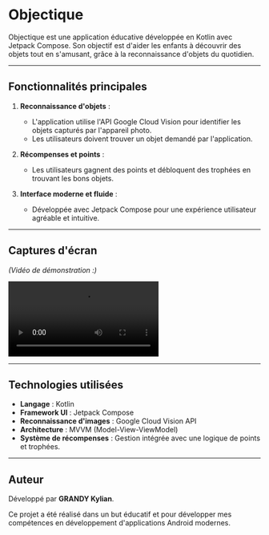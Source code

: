 # **Objectique**

Objectique est une application éducative développée en Kotlin avec Jetpack Compose. Son objectif est d'aider les enfants à découvrir des objets tout en s'amusant, grâce à la reconnaissance d'objets du quotidien.

---

## **Fonctionnalités principales**

1. **Reconnaissance d'objets** :
    - L'application utilise l'API Google Cloud Vision pour identifier les objets capturés par l'appareil photo.
    - Les utilisateurs doivent trouver un objet demandé par l'application.

2. **Récompenses et points** :
    - Les utilisateurs gagnent des points et débloquent des trophées en trouvant les bons objets.

3. **Interface moderne et fluide** :
    - Développée avec Jetpack Compose pour une expérience utilisateur agréable et intuitive.


---

## **Captures d'écran**

*(Vidéo de démonstration :)*

![vidéo](https://mcida.fr/Demo/Objektik.mp4)

---

## **Technologies utilisées**

- **Langage** : Kotlin
- **Framework UI** : Jetpack Compose
- **Reconnaissance d'images** : Google Cloud Vision API
- **Architecture** : MVVM (Model-View-ViewModel)
- **Système de récompenses** : Gestion intégrée avec une logique de points et trophées.

---

## **Auteur**

Développé par **GRANDY Kylian**.  

Ce projet a été réalisé dans un but éducatif et pour développer mes compétences en développement d'applications Android modernes.